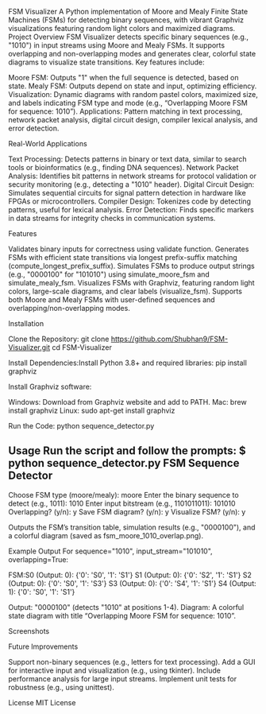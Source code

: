 FSM Visualizer
A Python implementation of Moore and Mealy Finite State Machines (FSMs) for detecting binary sequences, with vibrant Graphviz visualizations featuring random light colors and maximized diagrams.
Project Overview
FSM Visualizer detects specific binary sequences (e.g., "1010") in input streams using Moore and Mealy FSMs. It supports overlapping and non-overlapping modes and generates clear, colorful state diagrams to visualize state transitions. Key features include:

Moore FSM: Outputs "1" when the full sequence is detected, based on state.
Mealy FSM: Outputs depend on state and input, optimizing efficiency.
Visualization: Dynamic diagrams with random pastel colors, maximized size, and labels indicating FSM type and mode (e.g., “Overlapping Moore FSM for sequence: 1010”).
Applications: Pattern matching in text processing, network packet analysis, digital circuit design, compiler lexical analysis, and error detection.

Real-World Applications

Text Processing: Detects patterns in binary or text data, similar to search tools or bioinformatics (e.g., finding DNA sequences).
Network Packet Analysis: Identifies bit patterns in network streams for protocol validation or security monitoring (e.g., detecting a "1010" header).
Digital Circuit Design: Simulates sequential circuits for signal pattern detection in hardware like FPGAs or microcontrollers.
Compiler Design: Tokenizes code by detecting patterns, useful for lexical analysis.
Error Detection: Finds specific markers in data streams for integrity checks in communication systems.

Features

Validates binary inputs for correctness using validate function.
Generates FSMs with efficient state transitions via longest prefix-suffix matching (compute_longest_prefix_suffix).
Simulates FSMs to produce output strings (e.g., "0000100" for "101010") using simulate_moore_fsm and simulate_mealy_fsm.
Visualizes FSMs with Graphviz, featuring random light colors, large-scale diagrams, and clear labels (visualize_fsm).
Supports both Moore and Mealy FSMs with user-defined sequences and overlapping/non-overlapping modes.

Installation

Clone the Repository:
git clone https://github.com/Shubhan9/FSM-Visualizer.git
cd FSM-Visualizer


Install Dependencies:Install Python 3.8+ and required libraries:
pip install graphviz

Install Graphviz software:

Windows: Download from Graphviz website and add to PATH.
Mac: brew install graphviz
Linux: sudo apt-get install graphviz


Run the Code:
python sequence_detector.py



Usage
Run the script and follow the prompts:
$ python sequence_detector.py
FSM Sequence Detector
----------------------
Choose FSM type (moore/mealy): moore
Enter the binary sequence to detect (e.g., 1011): 1010
Enter input bitstream (e.g., 1101011011): 101010
Overlapping? (y/n): y
Save FSM diagram? (y/n): y
Visualize FSM? (y/n): y


Outputs the FSM’s transition table, simulation results (e.g., "0000100"), and a colorful diagram (saved as fsm_moore_1010_overlap.png).

Example Output
For sequence="1010", input_stream="101010", overlapping=True:

FSM:S0 (Output: 0): {'0': 'S0', '1': 'S1'}
S1 (Output: 0): {'0': 'S2', '1': 'S1'}
S2 (Output: 0): {'0': 'S0', '1': 'S3'}
S3 (Output: 0): {'0': 'S4', '1': 'S1'}
S4 (Output: 1): {'0': 'S0', '1': 'S1'}


Output: "0000100" (detects "1010" at positions 1-4).
Diagram: A colorful state diagram with title “Overlapping Moore FSM for sequence: 1010”.

Screenshots

Future Improvements

Support non-binary sequences (e.g., letters for text processing).
Add a GUI for interactive input and visualization (e.g., using tkinter).
Include performance analysis for large input streams.
Implement unit tests for robustness (e.g., using unittest).

License
MIT License
